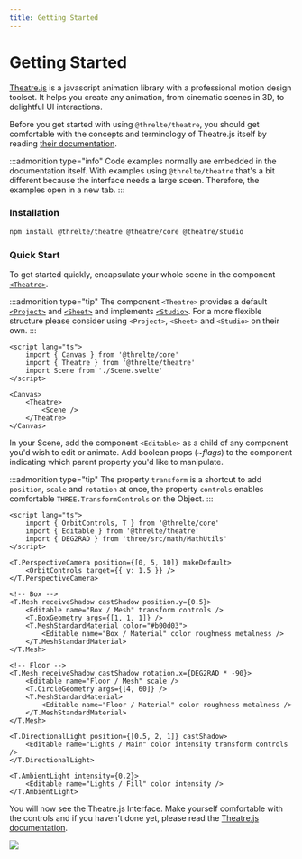 ```yaml
---
title: Getting Started
---
```


# Getting Started

[Theatre.js](https://www.theatrejs.com/) is a javascript animation library with a professional motion design toolset. It helps you create any animation, from cinematic scenes in 3D, to delightful UI interactions.

Before you get started with using `@threlte/theatre`, you should get comfortable with the concepts and terminology of Theatre.js itself by reading [their documentation](https://www.theatrejs.com/docs/latest).

:::admonition type="info"
Code examples normally are embedded in the documentation itself. With examples using `@threlte/theatre` that's a bit different because the interface needs a large sceen. Therefore, the examples open in a new tab.
:::

### Installation

```bash copy
npm install @threlte/theatre @theatre/core @theatre/studio
```

### Quick Start

To get started quickly, encapsulate your whole scene in the component [`<Theatre>`](/theatre/theatre).

:::admonition type="tip"
The component `<Theatre>` provides a default [`<Project>`](/theatre/project) and [`<Sheet>`](/theatre/sheet) and implements [`<Studio>`](/theatre/studio). For a more flexible structure please consider using `<Project>`, `<Sheet>` and `<Studio>` on their own.
:::

```svelte title=App.svelte|copyHighlight={3,8,10}
<script lang="ts">
	import { Canvas } from '@threlte/core'
	import { Theatre } from '@threlte/theatre'
	import Scene from './Scene.svelte'
</script>

<Canvas>
	<Theatre>
		<Scene />
	</Theatre>
</Canvas>
```

In your Scene, add the component `<Editable>` as a child of any component you'd wish to edit or animate. Add boolean props (~_flags_) to the component indicating which parent property you'd like to manipulate.

:::admonition type="tip"
The property `transform` is a shortcut to add `position`, `scale` and `rotation` at once, the property `controls` enables comfortable `THREE.TransformControls` on the Object.
:::

```svelte title=Scene.svelte
<script lang="ts">
	import { OrbitControls, T } from '@threlte/core'
	import { Editable } from '@threlte/theatre'
	import { DEG2RAD } from 'three/src/math/MathUtils'
</script>

<T.PerspectiveCamera position={[0, 5, 10]} makeDefault>
	<OrbitControls target={{ y: 1.5 }} />
</T.PerspectiveCamera>

<!-- Box -->
<T.Mesh receiveShadow castShadow position.y={0.5}>
	<Editable name="Box / Mesh" transform controls />
	<T.BoxGeometry args={[1, 1, 1]} />
	<T.MeshStandardMaterial color="#b00d03">
		<Editable name="Box / Material" color roughness metalness />
	</T.MeshStandardMaterial>
</T.Mesh>

<!-- Floor -->
<T.Mesh receiveShadow castShadow rotation.x={DEG2RAD * -90}>
	<Editable name="Floor / Mesh" scale />
	<T.CircleGeometry args={[4, 60]} />
	<T.MeshStandardMaterial>
		<Editable name="Floor / Material" color roughness metalness />
	</T.MeshStandardMaterial>
</T.Mesh>

<T.DirectionalLight position={[0.5, 2, 1]} castShadow>
	<Editable name="Lights / Main" color intensity transform controls />
</T.DirectionalLight>

<T.AmbientLight intensity={0.2}>
	<Editable name="Lights / Fill" color intensity />
</T.AmbientLight>
```

You will now see the Theatre.js Interface. Make yourself comfortable with the controls and if you haven't done yet, please read the [Theatre.js documentation](https://www.theatrejs.com/docs/latest).

<img src="/images/theatre/getting-started.png" class="mt-8 rounded-md shadow-lg mx-auto border border-gray-divider overflow-hidden h-[600px] relative">
